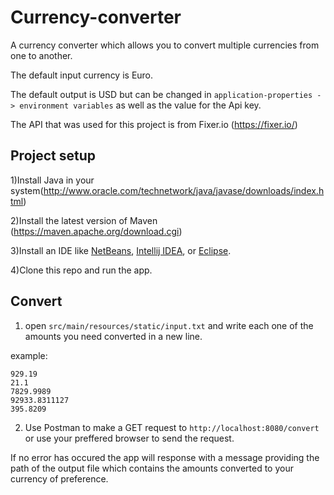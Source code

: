 # Currency-converter

A currency converter which allows you to convert multiple currencies from one to another.

The default input currency is Euro.

The default output is USD but can be changed in ``` application-properties -> environment variables ``` as well as the value for the Api key.

The API that was used for this project is from Fixer.io (https://fixer.io/)


## Project setup

1)Install Java in your system(http://www.oracle.com/technetwork/java/javase/downloads/index.html)

2)Install  the latest version of Maven (https://maven.apache.org/download.cgi)

3)Install an IDE like [NetBeans](https://netbeans.org/), [Intellij IDEA](https://www.jetbrains.com/idea/), or [Eclipse](https://eclipse.org/ide/).

4)Clone this repo and run the app.


## Convert

1) open ```src/main/resources/static/input.txt``` and write each one of the amounts you need converted in a new line.

example: 
```
929.19
21.1
7829.9989
92933.8311127
395.8209
```

2) Use Postman to make a GET request to ```http://localhost:8080/convert``` or use your preffered browser to send the request.

If no error has occured the app will response with a message providing the path of the output file which contains the amounts converted to your currency of preference.


